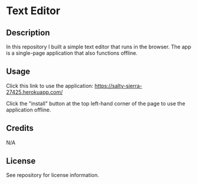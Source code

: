 # Text Editor

## Description

In this repository I built a simple text editor that runs in the browser. The app is a single-page application that also functions offline. 

## Usage

Click this link to use the application: https://salty-sierra-27425.herokuapp.com/ 

Click the "install" button at the top left-hand corner of the page to use the application offline.

## Credits

N/A

## License

See repository for license information.